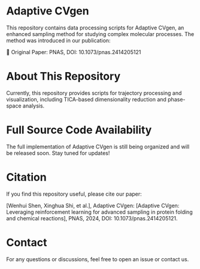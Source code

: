 # Adaptive CVgen
This repository contains data processing scripts for Adaptive CVgen, an enhanced sampling method for studying complex molecular processes. The method was introduced in our publication:

📄 Original Paper: PNAS, DOI: 10.1073/pnas.2414205121

# About This Repository
Currently, this repository provides scripts for trajectory processing and visualization, including TICA-based dimensionality reduction and phase-space analysis. 

# Full Source Code Availability
The full implementation of Adaptive CVgen is still being organized and will be released soon. Stay tuned for updates!

# Citation
If you find this repository useful, please cite our paper:

[Wenhui Shen, Xinghua Shi, et al.], Adaptive CVgen: [Adaptive CVgen: Leveraging reinforcement learning for advanced sampling in protein folding and chemical reactions], PNAS, 2024, DOI: 10.1073/pnas.2414205121.

# Contact
For any questions or discussions, feel free to open an issue or contact us.
